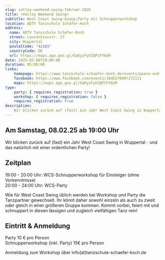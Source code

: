 ```yaml
---
slug: valley-weekend-swing-februar-2025
title: »Valley Weekend Swing«
subtitle: West Coast Swing-&zwsp;Party mit Schnupperworkshop
location: ADTV Tanzschule Schäfer-Koch
address:
  name: ADTV Tanzschule Schäfer-Koch
  street: Laurentiusstr. 27
  city: Wuppertal
  postalCode: "42103"
  countryCode: DE
  url: https://maps.app.goo.gl/GaKyzFyhZQFCFY6d9
date: 2025-02-08T19:00:00
duration: 05:00:00
links:
    homepage: https://www.tanzschule-schaefer-koch.de/events/paare-und-singles/events-erwachsene-detail?tx_calendarize_calendar%5Baction%5D=detail&tx_calendarize_calendar%5Bcontroller%5D=Calendar&tx_calendarize_calendar%5Bindex%5D=74987&cHash=ed5060cf8079f17a2faf20eedea9626f
    facebook: https://www.facebook.com/events/1045576097172111
    maps: https://maps.app.goo.gl/GaKyzFyhZQFCFY6d9
type:
    party: { requires_registration: true }
    workshop: { requires_registration: false }
    requires_registration: true
description:
    Wir blicken zurück auf (fast) ein Jahr West Coast Swing in Wuppertal - und das natürlich mit einer Party!
---
```


## Am Samstag, 08.02.25 ab 19:00 Uhr

Wir blicken zurück auf (fast) ein Jahr West Coast Swing in Wuppertal - und das natürlich mit einer ordentlichen Party!

## Zeitplan

19:00 - 20:00 Uhr: WCS-Schnupperworkshop für Einsteiger (ohne Vorkenntnisse)<br>
20:00 - 24:00 Uhr: WCS-Party

Wie für West Coast Swing üblich werden bei Workshop und Party die Tanzpartner gewechselt. Ihr könnt daher sowohl einzeln als auch zu zweit oder gleich in einer größeren Gruppe kommen. Kommt vorbei, feiert mit und schnuppert in diesen lässigen und zugleich vielfältigen Tanz rein!

## Eintritt & Anmeldung

Party 10 € pro Person<br>
Schnupperworkshop (inkl. Party) 15€ pro Person<br>

Anmeldung zum Workshop über info(at)tanzschule-schaefer-koch.de
